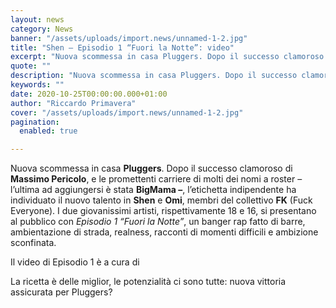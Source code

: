 ```yaml
---
layout: news
category: News
banner: "/assets/uploads/import.news/unnamed-1-2.jpg"
title: "Shen – Episodio 1 “Fuori la Notte”: video"
excerpt: "Nuova scommessa in casa Pluggers. Dopo il successo clamoroso di Massimo Pericolo, e le promettenti carriere di molti dei nomi a roster – l’ultima ad aggiungersi è stata BigMama –, l’etichetta indipendente ha individuato il nuovo talento in Shen e Omi, membri del collettivo FK (Fuck Everyone). I due giovanissimi artisti, rispettivamente 18 e 16, [&hellip"
quote: ""
description: "Nuova scommessa in casa Pluggers. Dopo il successo clamoroso di Massimo Pericolo, e le promettenti carriere di molti dei nomi a roster – l’ultima ad aggiungersi è stata BigMama –, l’etichetta indipendente ha individuato il nuovo talento in Shen e Omi, membri del collettivo FK (Fuck Everyone). I due giovanissimi artisti, rispettivamente 18 e 16, [&hellip"
keywords: ""
date: 2020-10-25T00:00:00.000+01:00
author: "Riccardo Primavera"
cover: "/assets/uploads/import.news/unnamed-1-2.jpg"
pagination:
  enabled: true

---
```


Nuova scommessa in casa **Pluggers**. Dopo il successo clamoroso di **Massimo Pericolo**, e le promettenti carriere di molti dei nomi a roster – l’ultima ad aggiungersi è stata **BigMama –**, l’etichetta indipendente ha individuato il nuovo talento in **Shen** e **Omi**, membri del collettivo **FK** (Fuck Everyone). I due giovanissimi artisti, rispettivamente 18 e 16, si presentano al pubblico con _Episodio 1 “Fuori la Notte”_, un banger rap fatto di barre, ambientazione di strada, realness, racconti di momenti difficili e ambizione sconfinata.

Il video di Episodio 1 è a cura di

La ricetta è delle miglior, le potenzialità ci sono tutte: nuova vittoria assicurata per Pluggers?